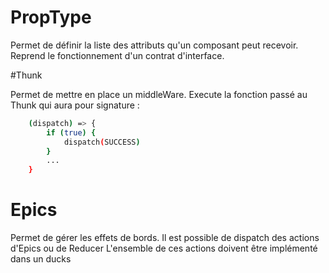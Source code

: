 # PropType

Permet de définir la liste des attributs qu'un composant peut recevoir.
Reprend le fonctionnement d'un contrat d'interface.

#Thunk

Permet de mettre en place un middleWare.
Execute la fonction passé au Thunk qui aura pour signature :

```bash
    (dispatch) => {
        if (true) {
            dispatch(SUCCESS)
        }
        ...
    }
```

# Epics

Permet de gérer les effets de bords.
Il est possible de dispatch des actions d'Epics ou de Reducer
L'ensemble de ces actions doivent être implémenté dans un ducks
